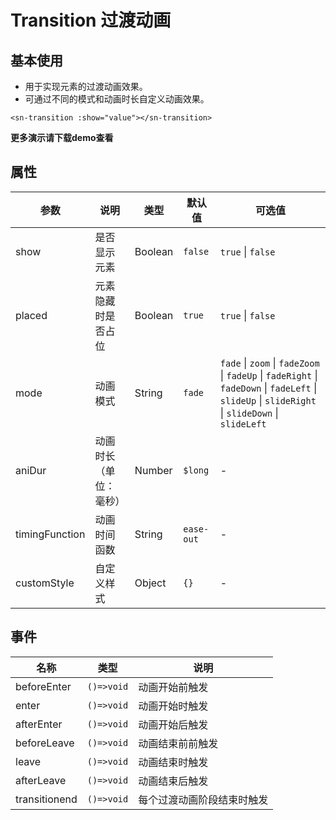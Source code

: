 # Transition 过渡动画
## 基本使用
- 用于实现元素的过渡动画效果。
- 可通过不同的模式和动画时长自定义动画效果。
```vue
<sn-transition :show="value"></sn-transition>
```
**更多演示请下载demo查看**
## 属性
| 参数           | 说明                   | 类型    | 默认值     | 可选值                                                       |
| -------------- | ---------------------- | ------- | ---------- | ------------------------------------------------------------ |
| show           | 是否显示元素           | Boolean | `false`    | `true` \| `false`                                            |
| placed         | 元素隐藏时是否占位     | Boolean | `true`     | `true` \| `false`                                            |
| mode           | 动画模式               | String  | `fade`     | `fade` \| `zoom` \| `fadeZoom` \| `fadeUp` \| `fadeRight` \| `fadeDown` \| `fadeLeft` \| `slideUp` \| `slideRight` \| `slideDown` \| `slideLeft` |
| aniDur         | 动画时长（单位：毫秒） | Number  | `$long`    | -                                                            |
| timingFunction | 动画时间函数           | String  | `ease-out` | -                                                            |
| customStyle    | 自定义样式             | Object  | `{}`       | -                                                            |
## 事件
| 名称          | 类型       | 说明                       |
| ------------- | ---------- | -------------------------- |
| beforeEnter   | `()=>void` | 动画开始前触发             |
| enter         | `()=>void` | 动画开始时触发             |
| afterEnter    | `()=>void` | 动画开始后触发             |
| beforeLeave   | `()=>void` | 动画结束前前触发           |
| leave         | `()=>void` | 动画结束时触发             |
| afterLeave    | `()=>void` | 动画结束后触发             |
| transitionend | `()=>void` | 每个过渡动画阶段结束时触发 |
<DemoPhone name="sn-transition" />